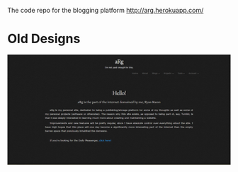 The code repo for the blogging platform http://arg.herokuapp.com/

# Old Designs
![Changed due to being relatively hard on the eyes.](app/assets/images/projects/misc/dark-site-home.PNG)